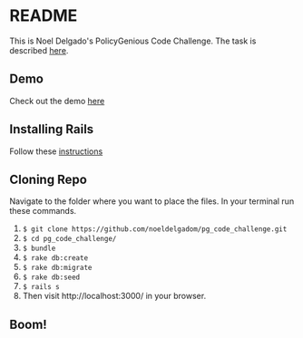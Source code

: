 # README

This is Noel Delgado's PolicyGenious Code Challenge. The task is described [here](https://docs.google.com/document/d/15f4hiBdM26FcEdJDLWt7tacP5Jic5StUlwv4JLxT9BU/edit#heading=h.btde6cpivf).

## Demo
Check out the demo [here](https://noel-delgado-pg-challenge.herokuapp.com/)

## Installing Rails

Follow these [instructions](http://installrails.com/) 

## Cloning Repo

Navigate to the folder where you want to place the files. In your terminal run these commands.

1. `$ git clone https://github.com/noeldelgadom/pg_code_challenge.git`
2. `$ cd pg_code_challenge/`
3. `$ bundle`
4. `$ rake db:create`
5. `$ rake db:migrate`
6. `$ rake db:seed`
7. `$ rails s`
8. Then visit http://localhost:3000/ in your browser.

## Boom!
